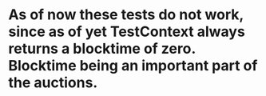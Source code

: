 # As of now these tests do not work, since as of yet TestContext always returns a blocktime of zero. Blocktime being an important part of the auctions.